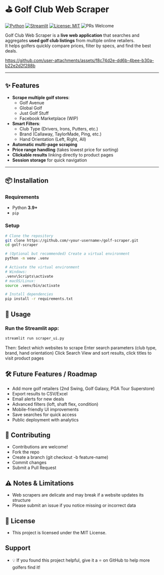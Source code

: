 # ⛳ Golf Club Web Scraper

[![Python](https://img.shields.io/badge/Python-3.9%2B-blue.svg)](https://www.python.org/)
[![Streamlit](https://img.shields.io/badge/Streamlit-App-red.svg)](https://streamlit.io/)
[![License: MIT](https://img.shields.io/badge/License-MIT-green.svg)](LICENSE)
![PRs Welcome](https://img.shields.io/badge/PRs-welcome-brightgreen.svg)

Golf Club Web Scraper is a **live web application** that searches and aggregates **used golf club listings** from multiple online retailers.  
It helps golfers quickly compare prices, filter by specs, and find the best deals.

https://github.com/user-attachments/assets/f8c74d2e-dd6b-4bee-b30a-b22e2d2f288b

---

## ✨ Features
- **Scrape multiple golf stores**:
  - Golf Avenue
  - Global Golf
  - Just Golf Stuff
  - Facebook Marketplace (WIP)
- **Smart Filters**:
  - Club Type (Drivers, Irons, Putters, etc.)
  - Brand (Callaway, TaylorMade, Ping, etc.)
  - Hand Orientation (Left, Right, All)
- **Automatic multi-page scraping**
- **Price range handling** (takes lowest price for sorting)
- **Clickable results** linking directly to product pages
- **Session storage** for quick navigation

---

## 📦 Installation

### Requirements
- Python **3.9+**
- `pip`

### Setup
```bash
# Clone the repository
git clone https://github.com/<your-username>/golf-scraper.git
cd golf-scraper

# (Optional but recommended) Create a virtual environment
python -m venv .venv

# Activate the virtual environment
# Windows:
.venv\Scripts\activate
# macOS/Linux:
source .venv/bin/activate

# Install dependencies
pip install -r requirements.txt
```


## 🚀 Usage
### Run the Streamlit app:
```bash
streamlit run scraper_ui.py
```
Then:
Select which websites to scrape
Enter search parameters (club type, brand, hand orientation)
Click Search
View and sort results, click titles to visit product pages

## 🛠 Future Features / Roadmap
 - Add more golf retailers (2nd Swing, Golf Galaxy, PGA Tour Superstore)
 - Export results to CSV/Excel
 - Email alerts for new deals
 - Advanced filters (loft, shaft flex, condition)
 - Mobile-friendly UI improvements
 - Save searches for quick access
 - Public deployment with analytics

## 🤝 Contributing
- Contributions are welcome!
- Fork the repo
- Create a branch (git checkout -b feature-name)
- Commit changes
- Submit a Pull Request

## ⚠️ Notes & Limitations
- Web scrapers are delicate and may break if a website updates its structure
- Please submit an issue if you notice missing or incorrect data

## 📜 License
- This project is licensed under the MIT License.

## Support
- 💡 If you found this project helpful, give it a ⭐ on GitHub to help more golfers find it!


